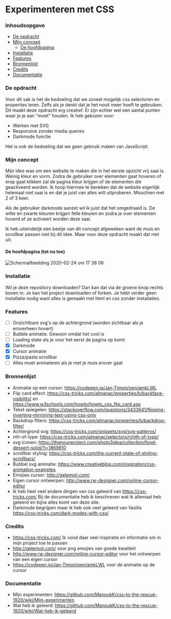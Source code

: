 # Experimenteren met CSS

### Inhoudsopgave 
* [De opdracht](#De-opdracht)
* [Mijn concept](#Mijn-concept)
   * [De hoofdpagina](#De-hoofdpagina-(tot-nu-toe))
* [Installatie](#Installatie)
* [Features](#Features)
* [Bronnenlijst](#Bronnenlijst)
* [Credits](#Credits)
* [Documentatie](#Documentatie)

### De opdracht 
Voor dit vak is het de bedoeling dat we zoveel mogelijk css selectoren en properties leren. Zelfs als je denkt dat je het nooit meer hoeft te gebruiken. Dit maakt deze opdracht erg creatief. Er zijn echter wel een aantal punten waar je je aan "moet" houden. Ik heb gekozen voor: 

- Werken met SVG
- Responsive zonder media queries
- Darkmode functie

Het is ook de bedoeling dat we geen gebruik maken van JavaScript.

### Mijn concept 
Mijn idee was om een website te maken die in het eerste opzicht vrij saai is. Weinig kleur en vorm. Zodra de gebruiker over elementen gaat hoveren of erop gaat klikken zal de pagina kleur krijgen of de elementen die geactiveerd worden. Ik hoop hiermee te bereiken dat de website eigenlijk helemaal niet saai is en dat je juist van alles wilt uitproberen. Misschien met 2 of 3 keer. 

Als de gebruiker darkmode aanzet wil ik juist dat het omgedraaid is. De witte en zwarte kleuren krijgen felle kleuren en zodra je over elementen hoverd of ze activeert worden deze saai.

Ik heb uiteindelijk een beetje van dit concept afgeweken want de muis en scrollbar passen niet bij dit idee. Maar voor deze opdracht maakt dat niet uit. 

#### De hoofdpagina (tot nu toe)
![Schermafbeelding 2020-02-24 om 17 38 06](https://user-images.githubusercontent.com/45541885/75171786-7ae18900-572c-11ea-8c2d-b9cdf49588f4.png)

### Installatie
Wil je deze repository downloaden? Dan kan dat via de groene knop rechts boven in. Je kan het project downloaden of forken. Je hebt verder geen installatie nodig want alles is gemaakt met html en css zonder installaties. 

### Features 
- [ ] Onzichtbare svg's op de achtergrond (worden zichtbaar als je eroverheen hovert)
- [ ] Bubble animatie. Gewoon omdat het cool is
- [ ] Loading state als je voor het eerst de pagina op komt
- [x] Darkmode 
- [x] Cursor animatie
- [x] Pizza/pasta scrollbar
- [ ] Alles moet animateren als je met je muis erover gaat
 
### Bronnenlijst
- Animatie op een cursor: https://codepen.io/Jan-Timon/pen/amkLWL
- Flip card effect: https://css-tricks.com/almanac/properties/b/backface-visibility/ en https://www.w3schools.com/howto/howto_css_flip_card.asp
- Tekst spiegelen: https://stackoverflow.com/questions/3433641/flipping-inverting-mirroring-text-using-css-only
- Backdrop filters: https://css-tricks.com/almanac/properties/b/backdrop-filter/
- Achtergrond svg: https://css-tricks.com/snippets/svg/svg-patterns/
- nth-of-type: https://css-tricks.com/almanac/selectors/n/nth-of-type/
- svg iconen: https://thenounproject.com/photo3idea/collection/food-dessert-solid/?i=1869810
- scrollbar styling: https://css-tricks.com/the-current-state-of-styling-scrollbars/
- Bubbel svg animatie: https://www.creativebloq.com/inspiration/css-animation-examples
- Emojies cursor: http://getemoji.com/
- Eigen cursor ontwerpen: http://www.rw-designer.com/online-cursor-editor
- Ik heb heel veel andere dingen van css geleerd van https://css-tricks.com/ Bij de documentatie heb ik beschreven wat ik allemaal heb geleerd en bijna alles komt van deze site. 
- Darkmode begrijpen maar ik heb ook veel geleerd van Vasilis https://css-tricks.com/dark-modes-with-css/

### Credits
- https://css-tricks.com/ Ik vond daar veel inspiratie en informatie om in mijn project toe te passen
- http://getemoji.com/ voor png emojies van goede kwaliteit 
- http://www.rw-designer.com/online-cursor-editor voor het ontwerpen van een eigen cursor
- https://codepen.io/Jan-Timon/pen/amkLWL voor de animatie op de cursor

### Documentatie 
- Mijn experimenten: https://github.com/ManoukK/css-to-the-rescue-1920/wiki/Mijn-experimenten
- Wat heb ik geleerd: https://github.com/ManoukK/css-to-the-rescue-1920/wiki/Wat-heb-ik-geleerd
